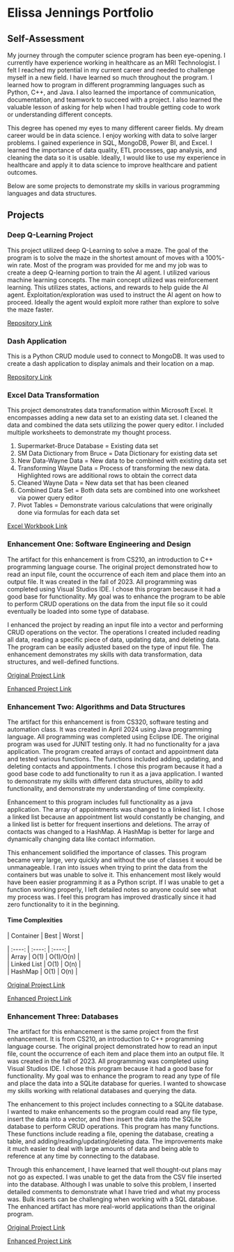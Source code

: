 # Elissa Jennings Portfolio

## Self-Assessment

My journey through the computer science program has been eye-opening. I currently have experience working in healthcare as an MRI Technologist. I felt I reached my potential in my current career and needed to challenge myself in a new field. I have learned so much throughout the program. I learned how to program in different programming languages such as Python, C++, and Java. I also learned the importance of communication, documentation, and teamwork to succeed with a project. I also learned the valuable lesson of asking for help when I had trouble getting code to work or understanding different concepts.   

This degree has opened my eyes to many different career fields. My dream career would be in data science. I enjoy working with data to solve larger problems. I gained experience in SQL, MongoDB, Power BI, and Excel. I learned the importance of data quality, ETL processes, gap analysis, and cleaning the data so it is usable. Ideally, I would like to use my experience in healthcare and apply it to data science to improve healthcare and patient outcomes.   

Below are some projects to demonstrate my skills in various programming languages and data structures.

## Projects

### Deep Q-Learning Project  

This project utilized deep Q-Learning to solve a maze. The goal of the program is to solve the maze in the shortest amount of moves with a 100%-win rate. Most of the program was provided for me and my job was to create a deep Q-learning portion to train the AI agent. I utilized various machine learning concepts. The main concept utilized was reinforcement learning. This utilizes states, actions, and rewards to help guide the AI agent. Exploitation/exploration was used to instruct the AI agent on how to proceed. Ideally the agent would exploit more rather than explore to solve the maze faster.

[Repository Link](https://github.com/jenninge/CS370.git)   

### Dash Application
This is a Python CRUD module used to connect to MongoDB. It was used to create a dash application to display animals and their location on a map.   

[Repository Link](https://github.com/jenninge/CS340.git)   

### Excel Data Transformation    
This project demonstrates data transformation within Microsoft Excel. It encompasses adding a new data set to an existing data set. I cleaned the data and combined the data sets utilizing the power query editor. I included multiple worksheets to demonstrate my thought process.   
1) Supermarket-Bruce Database = Existing data set
2) SM Data Dictionary from Bruce = Data Dictionary for existing data set
3) New Data-Wayne Data = New data to be combined with existing data set
4) Transforming Wayne Data = Process of transforming the new data. Highlighted rows are additional rows to obtain the correct data
5) Cleaned Wayne Data = New data set that has been cleaned
6) Combined Data Set = Both data sets are combined into one worksheet via power query editor
7) Pivot Tables = Demonstrate various calculations that were originally done via formulas for each data set

[Excel Workbook Link](https://docs.google.com/spreadsheets/d/1CJNYYWGgRa3MZKqWWqoQV80ZNjc-0aio/edit?usp=drive_link&ouid=117278512354878348130&rtpof=true&sd=true)


### Enhancement One: Software Engineering and Design   

The artifact for this enhancement is from CS210, an introduction to C++ programming language course. The original project demonstrated how to read an input file, count the occurrence of each item and place them into an output file. It was created in the fall of 2023. All programming was completed using Visual Studios IDE. I chose this program because it had a good base for functionality. My goal was to enhance the program to be able to perform CRUD operations on the data from the input file so it could eventually be loaded into some type of database.

I enhanced the project by reading an input file into a vector and performing CRUD operations on the vector. The operations I created included reading all data, reading a specific piece of data, updating data, and deleting data. The program can be easily adjusted based on the type of input file. The enhancement demonstrates my skills with data transformation, data structures, and well-defined functions.     

[Original Project Link](https://github.com/jenninge/jenninge.github.io/tree/main/OriginalForEnhancementOneAndThree)  

[Enhanced Project Link](https://github.com/jenninge/jenninge.github.io/tree/main/EnhancementOne)  

### Enhancement Two: Algorithms and Data Structures

The artifact for this enhancement is from CS320, software testing and automation class. It was created in April 2024 using Java programming language. All programming was completed using Eclipse IDE. The original program was used for JUNIT testing only. It had no functionality for a java application. The program created arrays of contact and appointment data and tested various functions. The functions included adding, updating, and deleting contacts and appointments. I chose this program because it had a good base code to add functionality to run it as a java application. I wanted to demonstrate my skills with different data structures, ability to add functionality, and demonstrate my understanding of time complexity.   

Enhancement to this program includes full functionality as a java application. The array of appointments was changed to a linked list. I chose a linked list because an appointment list would constantly be changing, and a linked list is better for frequent insertions and deletions. The array of contacts was changed to a HashMap. A HashMap is better for large and dynamically changing data like contact information.   

This enhancement solidified the importance of classes. This program became very large, very quickly and without the use of classes it would be unmanageable. I ran into issues when trying to print the data from the containers but was unable to solve it. This enhancement most likely would have been easier programming it as a Python script. If I was unable to get a function working properly, I left detailed notes so anyone could see what my process was. I feel this program has improved drastically since it had zero functionality to it in the beginning.    


#### Time Complexities    

| Container | Best | Worst |   

| :----: | :----: | :----: |   
| Array | O(1) | O(1)/O(n) |   
| Linked List | O(1) | O(n) |   
| HashMap | O(1) | O(n) |    
  
[Original Project Link](https://github.com/jenninge/jenninge.github.io/tree/main/OriginalForEnhancementTwo/src)   

[Enhanced Project Link](https://github.com/jenninge/jenninge.github.io/tree/main/EnhancementTwo)

### Enhancement Three: Databases

The artifact for this enhancement is the same project from the first enhancement. It is from CS210, an introduction to C++ programming language course. The original project demonstrated how to read an input file, count the occurrence of each item and place them into an output file. It was created in the fall of 2023. All programming was completed using Visual Studios IDE. I chose this program because it had a good base for functionality. My goal was to enhance the program to read any type of file and place the data into a SQLite database for queries. I wanted to showcase my skills working with relational databases and querying the data.  

The enhancement to this project includes connecting to a SQLite database. I wanted to make enhancements so the program could read any file type, insert the data into a vector, and then insert the data into the SQLite database to perform CRUD operations. This program has many functions. These functions include reading a file, opening the database, creating a table, and adding/reading/updating/deleting data. The improvements make it much easier to deal with large amounts of data and being able to reference at any time by connecting to the database.    

Through this enhancement, I have learned that well thought-out plans may not go as expected. I was unable to get the data from the CSV file inserted into the database. Although I was unable to solve this problem, I inserted detailed comments to demonstrate what I have tried and what my process was. Bulk inserts can be challenging when working with a SQL database. The enhanced artifact has more real-world applications than the original program. 

[Original Project Link](https://github.com/jenninge/jenninge.github.io/tree/main/OriginalForEnhancementOneAndThree)    

[Enhanced Project Link](https://github.com/jenninge/jenninge.github.io/tree/main/EnhancementThree)



